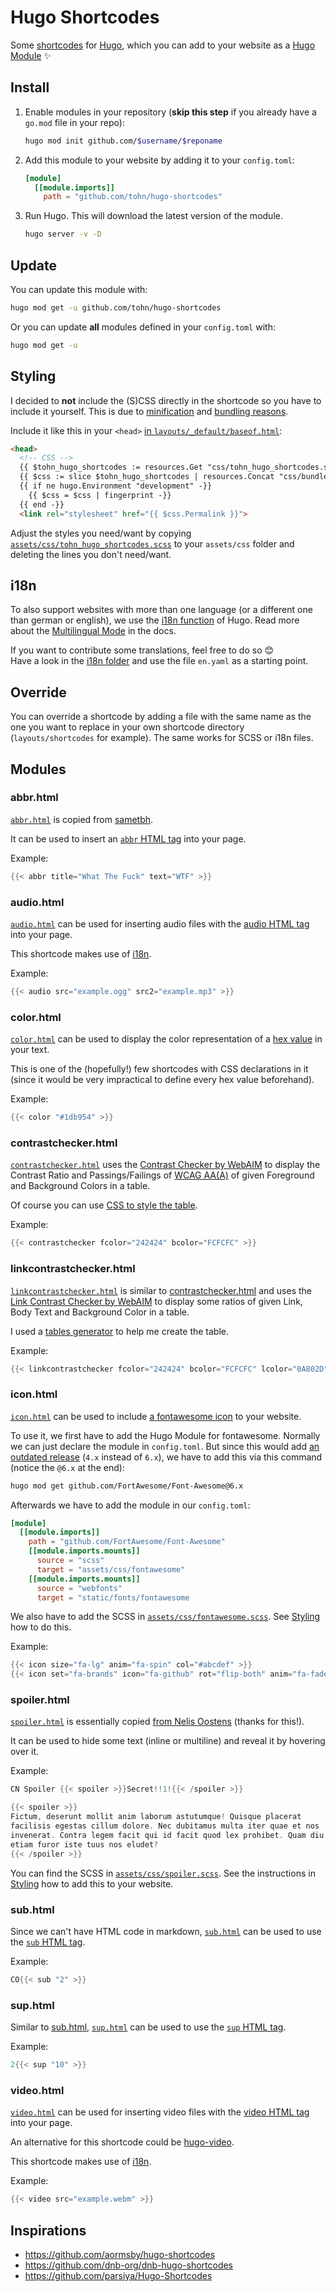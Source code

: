 # Hugo Shortcodes

Some [shortcodes][hugo_shortcodes] for [Hugo][], which you can add to
your website as a [Hugo Module][hugo_mods] :sparkles:

## Install

1. Enable modules in your repository (**skip this step** if you already
   have a `go.mod` file in your repo):

   ```bash
   hugo mod init github.com/$username/$reponame
   ```

2. Add this module to your website by adding it to your `config.toml`:

   ```toml
   [module]
     [[module.imports]]
       path = "github.com/tohn/hugo-shortcodes"
   ```

3. Run Hugo. This will download the latest version of the module.

   ```bash
   hugo server -v -D
   ```

## Update

You can update this module with:

```bash
hugo mod get -u github.com/tohn/hugo-shortcodes
```

Or you can update **all** modules defined in your `config.toml` with:

```bash
hugo mod get -u
```

## Styling

I decided to **not** include the (S)CSS directly in the shortcode so you
have to include it yourself. This is due to [minification][hugo_minify]
and [bundling reasons][hugo_bundle].

Include it like this in your `<head>` [in
`layouts/_default/baseof.html`][hugo_baseof]:

```html
<head>
  <!-- CSS -->
  {{ $tohn_hugo_shortcodes := resources.Get "css/tohn_hugo_shortcodes.scss" | toCSS }}
  {{ $css := slice $tohn_hugo_shortcodes | resources.Concat "css/bundle.css" | minify }}
  {{ if ne hugo.Environment "development" -}}
    {{ $css = $css | fingerprint -}}
  {{ end -}}
  <link rel="stylesheet" href="{{ $css.Permalink }}">
```

Adjust the styles you need/want by copying
[`assets/css/tohn_hugo_shortcodes.scss`][scss] to your `assets/css`
folder and deleting the lines you don't need/want.

## i18n

To also support websites with more than one language (or a different one
than german or english), we use the [i18n function][hugo_i18n] of Hugo.
Read more about the [Multilingual Mode][hugo_multilingual] in the docs.

If you want to contribute some translations, feel free to do so :blush:  
Have a look in the [i18n folder][i18n] and use the file `en.yaml` as a
starting point.

## Override

You can override a shortcode by adding a file with the same name as the
one you want to replace in your own shortcode directory
(`layouts/shortcodes` for example). The same works for SCSS or i18n
files.

## Modules

### abbr.html

[`abbr.html`][abbr] is copied from [sametbh][].

It can be used to insert an [`abbr` HTML tag][html_abbr] into your page.

Example:

```go
{{< abbr title="What The Fuck" text="WTF" >}}
```

### audio.html

[`audio.html`][audio] can be used for inserting audio files with the
[audio HTML tag][html_audio] into your page.

This shortcode makes use of [i18n](#i18n).

Example:

```go
{{< audio src="example.ogg" src2="example.mp3" >}}
```

### color.html

[`color.html`][color] can be used to display the color representation
of a [hex value][color_hex] in your text.

This is one of the (hopefully!) few shortcodes with CSS declarations in
it (since it would be very impractical to define every hex value
beforehand).

Example:

```go
{{< color "#1db954" >}}
```

### contrastchecker.html

[`contrastchecker.html`][contrastchecker] uses the [Contrast Checker by
WebAIM][webaim_cc] to display the Contrast Ratio and Passings/Failings
of [WCAG AA(A)][WCAG] of given Foreground and Background Colors in a
table.

Of course you can use [CSS to style the table][css_table].

Example:

```go
{{< contrastchecker fcolor="242424" bcolor="FCFCFC" >}}
```

### linkcontrastchecker.html

[`linkcontrastchecker.html`][linkcontrastchecker] is similar to
[contrastchecker.html](#contrastcheckerhtml) and uses the [Link Contrast
Checker by WebAIM][webaim_lcc] to display some ratios of given Link,
Body Text and Background Color in a table.

I used a [tables generator][tables_generator] to help me create the
table.

Example:

```go
{{< linkcontrastchecker fcolor="242424" bcolor="FCFCFC" lcolor="0A802D" >}}
```

### icon.html

[`icon.html`][icon] can be used to include [a fontawesome
icon][fontawesome] to your website.

To use it, we first have to add the Hugo Module for
fontawesome. Normally we can just declare the module in `config.toml`.
But since this would add [an outdated release][go_reddit] (`4.x` instead
of `6.x`), we have to add this via this command (notice the `@6.x` at
the end):

```bash
hugo mod get github.com/FortAwesome/Font-Awesome@6.x
```

Afterwards we have to add the module in our `config.toml`:

```toml
[module]
  [[module.imports]]
    path = "github.com/FortAwesome/Font-Awesome"
    [[module.imports.mounts]]
      source = "scss"
      target = "assets/css/fontawesome"
    [[module.imports.mounts]]
      source = "webfonts"
      target = "static/fonts/fontawesome
```

We also have to add the SCSS in
[`assets/css/fontawesome.scss`][fontawesome_scss]. See [Styling][] how
to do this.

Example:

```go
{{< icon size="fa-lg" anim="fa-spin" col="#abcdef" >}}
{{< icon set="fa-brands" icon="fa-github" rot="flip-both" anim="fa-fade" >}}
```

### spoiler.html

[`spoiler.html`][spoiler] is essentially copied [from Nelis
Oostens][spoiler_src] (thanks for this!).

It can be used to hide some text (inline or multiline) and reveal it by
hovering over it.

Example:

```go
CN Spoiler {{< spoiler >}}Secret!!1!{{< /spoiler >}}

{{< spoiler >}}
Fictum, deserunt mollit anim laborum astutumque! Quisque placerat
facilisis egestas cillum dolore. Nec dubitamus multa iter quae et nos
invenerat. Contra legem facit qui id facit quod lex prohibet. Quam diu
etiam furor iste tuus nos eludet?
{{< /spoiler >}}
```

You can find the SCSS in [`assets/css/spoiler.scss`][spoiler_scss]. See
the instructions in [Styling][] how to add this to your website.

### sub.html

Since we can't have HTML code in markdown, [`sub.html`][sub] can be used
to use the [`sub` HTML tag][html_sub].

Example:

```go
CO{{< sub "2" >}}
```

### sup.html

Similar to [sub.html](#subhtml), [`sup.html`][sup] can be used to use the
[`sup` HTML tag][html_sup].

Example:

```go
2{{< sup "10" >}}
```

### video.html

[`video.html`][video] can be used for inserting video files with the
[video HTML tag][html_video] into your page.

An alternative for this shortcode could be
[hugo-video][video_alternative].

This shortcode makes use of [i18n](#i18n).

Example:

```go
{{< video src="example.webm" >}}
```

## Inspirations

* <https://github.com/aormsby/hugo-shortcodes>
* <https://github.com/dnb-org/dnb-hugo-shortcodes>
* <https://github.com/parsiya/Hugo-Shortcodes>

[Hugo]: https://gohugo.io
[Styling]: #styling
[WCAG]: https://www.w3.org/WAI/standards-guidelines/wcag/
[abbr]: ./layouts/shortcodes/abbr.html
[audio]: ./layouts/shortcodes/audio.html
[color]: ./layouts/shortcodes/color.html
[color_hex]: https://htmlcolorcodes.com
[contrastchecker]: ./layouts/shortcodes/contrastchecker.html
[css_table]: https://www.w3schools.com/css/css_table.asp
[fontawesome]: https://fontawesome.com
[fontawesome_scss]: ./assets/css/fontawesome.scss
[go_reddit]: https://www.reddit.com/r/golang/comments/b1d0rp/go_mod_issues_getting_the_exact_latest_version/
[html_abbr]: https://www.w3schools.com/tags/tag_abbr.asp
[html_audio]: https://www.w3schools.com/tags/tag_audio.asp
[html_sub]: https://www.w3schools.com/tags/tag_sub.asp
[html_sup]: https://www.w3schools.com/tags/tag_sup.asp
[html_video]: https://www.w3schools.com/tags/tag_video.asp
[hugo_baseof]: https://gohugo.io/templates/base/#define-the-base-template
[hugo_bundle]: https://gohugo.io/hugo-pipes/bundling/
[hugo_i18n]: https://gohugo.io/functions/i18n/
[hugo_minify]: https://gohugo.io/hugo-pipes/minification/
[hugo_mods]: https://gohugo.io/hugo-modules/
[hugo_multilingual]: https://gohugo.io/content-management/multilingual/
[hugo_shortcodes]: https://gohugo.io/content-management/shortcodes/
[i18n]: ./i18n
[icon]: ./layouts/shortcodes/icon.html
[linkcontrastchecker]: ./layouts/shortcodes/linkcontrastchecker.html
[sametbh]: https://www.sametbh.com/docs/64-programming/ides/atom/atom-hugo-shortcodes-snippets/
[scss]: ./assets/css/tohn_hugo_shortcodes.scss
[spoiler]: ./layouts/shortcodes/spoiler.html
[spoiler_scss]: ./assets/css/spoiler.scss
[spoiler_src]: https://oostens.me/posts/hugo-inline-spoiler-shortcode/
[sub]: ./layouts/shortcodes/sub.html
[sup]: ./layouts/shortcodes/sup.html
[tables_generator]: https://www.tablesgenerator.com/html_tables
[video]: ./layouts/shortcodes/video.html
[video_alternative]: https://github.com/martignoni/hugo-video
[webaim_cc]: https://webaim.org/resources/contrastchecker/
[webaim_lcc]: https://webaim.org/resources/linkcontrastchecker/
